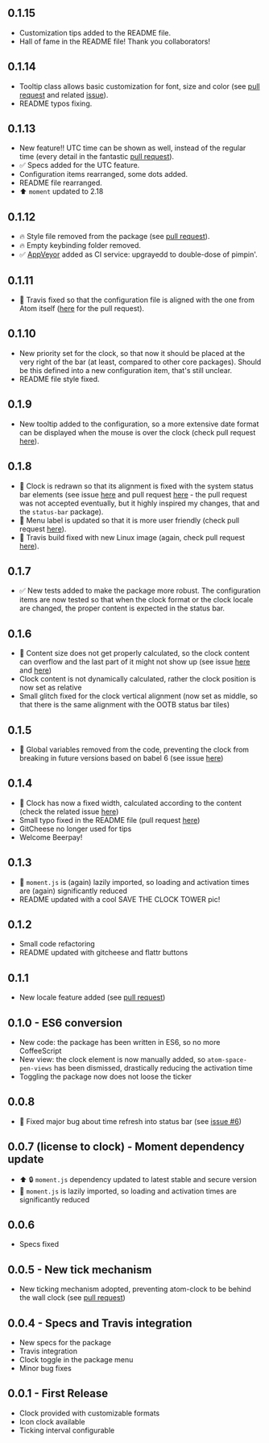 ## 0.1.15
* Customization tips added to the README file.
* Hall of fame in the README file! Thank you collaborators!

## 0.1.14
* Tooltip class allows basic customization for font, size and color (see [pull request](https://github.com/b3by/atom-clock/pull/40) and related [issue](https://github.com/b3by/atom-clock/issues/35)).
* README typos fixing.

## 0.1.13
* New feature!! UTC time can be shown as well, instead of the regular time
(every detail in the fantastic [pull request](https://github.com/b3by/atom-clock/pull/38)).
* :white_check_mark: Specs added for the UTC feature.
* Configuration items rearranged, some dots added.
* README file rearranged.
* :arrow_up: `moment` updated to 2.18


## 0.1.12
* :fire: Style file removed from the package
  (see [pull request](https://github.com/b3by/atom-clock/pull/36)).
* :fire: Empty keybinding folder removed.
* :white_check_mark: [AppVeyor](https://ci.appveyor.com/project/b3by/atom-clock) added as CI
  service: upgrayedd to double-dose of pimpin'.

## 0.1.11
* :green_heart: Travis fixed so that the configuration file is aligned with the
  one from Atom itself ([here](https://github.com/b3by/atom-clock/pull/34) for the pull request).

## 0.1.10
* New priority set for the clock, so that now it should be placed at the very
right of the bar (at least, compared to other core packages). Should be this
defined into a new configuration item, that's still unclear.
* README file style fixed.

## 0.1.9
* New tooltip added to the configuration, so a more extensive date format can
be displayed when the mouse is over the clock (check pull
request [here](https://github.com/b3by/atom-clock/pull/29)).

## 0.1.8
* :bug: Clock is redrawn so that its alignment is fixed with the system status
bar elements (see issue [here](https://github.com/b3by/atom-clock/issues/27)
and pull request [here](https://github.com/b3by/atom-clock/pull/25) - the
pull request was not accepted eventually, but it highly inspired my changes,
that and the `status-bar` package).
* :bug: Menu label is updated so that it is more user friendly (check pull
  request [here](https://github.com/b3by/atom-clock/pull/28)).
* :green_heart: Travis build fixed with new Linux image (again, check pull
  request [here](https://github.com/b3by/atom-clock/pull/28)).

## 0.1.7
* :white_check_mark: New tests added to make the package more robust. The
configuration items are now tested so that when the clock format or the clock
locale are changed, the proper content is expected in the status bar.

## 0.1.6
* :bug: Content size does not get properly calculated, so the clock content can
overflow and the last part of it might not show up (see issue
[here](https://github.com/b3by/atom-clock/issues/20) and
[here](https://github.com/b3by/atom-clock/issues/21))
* Clock content is not dynamically calculated, rather the clock position
is now set as relative
* Small glitch fixed for the clock vertical alignment (now set as middle, so
that there is the same alignment with the OOTB status bar tiles)

## 0.1.5
* :bug: Global variables removed from the code, preventing the clock from
breaking in future versions based on babel 6 (see issue
  [here](https://github.com/b3by/atom-clock/issues/18))

## 0.1.4
* :bug: Clock has now a fixed width, calculated according to the content (check
the related issue [here](https://github.com/b3by/atom-clock/issues/16))
* Small typo fixed in the README file (pull request
[here](https://github.com/b3by/atom-clock/pull/14))
* GitCheese no longer used for tips
* Welcome Beerpay!

## 0.1.3
* :racehorse: `moment.js` is (again) lazily imported, so loading and activation
times are (again) significantly reduced
* README updated with a cool SAVE THE CLOCK TOWER pic!

## 0.1.2
* Small code refactoring
* README updated with gitcheese and flattr buttons

## 0.1.1
* New locale feature added (see
[pull request](https://github.com/b3by/atom-clock/pull/11))

## 0.1.0 - ES6 conversion
* New code: the package has been written in ES6, so no more CoffeeScript
* New view: the clock element is now manually added, so `atom-space-pen-views`
has been dismissed, drastically reducing the activation time
* Toggling the package now does not loose the ticker

## 0.0.8
* :bug: Fixed major bug about time refresh into status bar (see
[issue \#6](https://github.com/b3by/atom-clock/issues/6))

## 0.0.7 (license to clock) - Moment dependency update
* :arrow_up: :lock: `moment.js` dependency updated to latest stable and secure
version
* :racehorse: `moment.js` is lazily imported, so loading and activation times
are significantly reduced

## 0.0.6
* Specs fixed

## 0.0.5 - New tick mechanism
* New ticking mechanism adopted, preventing atom-clock to be behind the wall
clock (see [pull request](https://github.com/b3by/atom-clock/pull/4))

## 0.0.4 - Specs and Travis integration
* New specs for the package
* Travis integration
* Clock toggle in the package menu
* Minor bug fixes

## 0.0.1 - First Release
* Clock provided with customizable formats
* Icon clock available
* Ticking interval configurable
